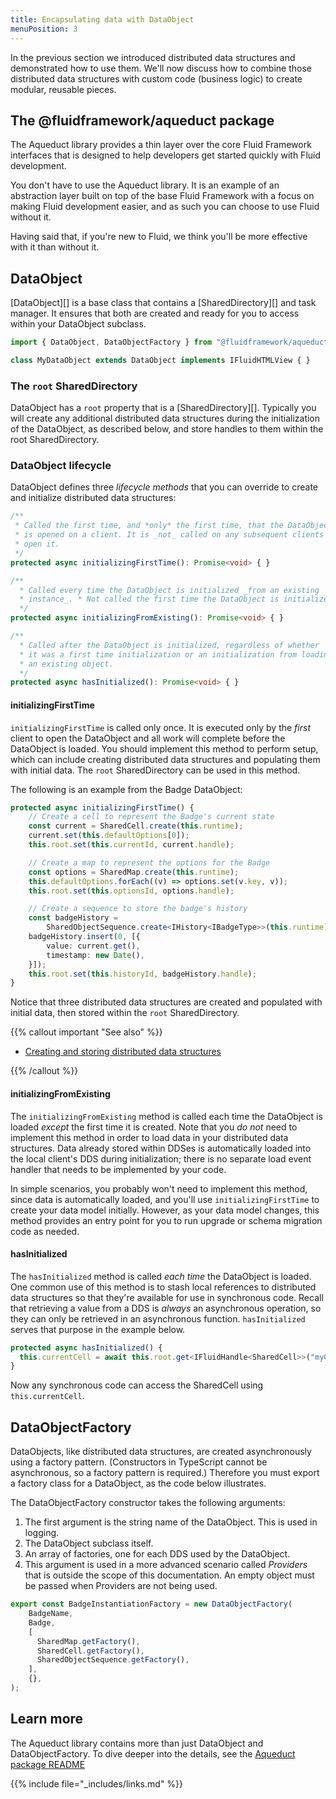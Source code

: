 ```yaml
---
title: Encapsulating data with DataObject
menuPosition: 3
---
```


In the previous section we introduced distributed data structures and demonstrated how to use them. We'll now discuss
how to combine those distributed data structures with custom code (business logic) to create modular, reusable pieces.


## The @fluidframework/aqueduct package

The Aqueduct library provides a thin layer over the core Fluid Framework interfaces that is designed to help developers
get started quickly with Fluid development.

You don't have to use the Aqueduct library. It is an example of an abstraction layer built on top of the base Fluid
Framework with a focus on making Fluid development easier, and as such you can choose to use Fluid without it.

Having said that, if you're new to Fluid, we think you'll be more effective with it than without it.


## DataObject

[DataObject][] is a base class that contains a [SharedDirectory][] and task manager. It ensures that both are created
and ready for you to access within your DataObject subclass.

```ts
import { DataObject, DataObjectFactory } from "@fluidframework/aqueduct";

class MyDataObject extends DataObject implements IFluidHTMLView { }
```


### The `root` SharedDirectory

DataObject has a `root` property that is a [SharedDirectory][]. Typically you will create any additional distributed data
structures during the initialization of the DataObject, as described below, and store handles to them within the root
SharedDirectory.

### DataObject lifecycle

DataObject defines three _lifecycle methods_ that you can override to create and initialize distributed data
structures:

```ts
/**
 * Called the first time, and *only* the first time, that the DataObject
 * is opened on a client. It is _not_ called on any subsequent clients that
 * open it.
 */
protected async initializingFirstTime(): Promise<void> { }

/**
  * Called every time the DataObject is initialized _from an existing
  * instance_. * Not called the first time the DataObject is initialized.
  */
protected async initializingFromExisting(): Promise<void> { }

/**
  * Called after the DataObject is initialized, regardless of whether
  * it was a first time initialization or an initialization from loading
  * an existing object.
  */
protected async hasInitialized(): Promise<void> { }
```

#### initializingFirstTime

`initializingFirstTime` is called only once. It is executed only by the _first_ client to open the DataObject and all
work will complete before the DataObject is loaded. You should implement this method to perform setup, which can include
creating distributed data structures and populating them with initial data. The `root` SharedDirectory can be used in
this method.

The following is an example from the Badge DataObject:

```ts {hl_lines=[5,10,19]}
protected async initializingFirstTime() {
    // Create a cell to represent the Badge's current state
    const current = SharedCell.create(this.runtime);
    current.set(this.defaultOptions[0]);
    this.root.set(this.currentId, current.handle);

    // Create a map to represent the options for the Badge
    const options = SharedMap.create(this.runtime);
    this.defaultOptions.forEach((v) => options.set(v.key, v));
    this.root.set(this.optionsId, options.handle);

    // Create a sequence to store the badge's history
    const badgeHistory =
        SharedObjectSequence.create<IHistory<IBadgeType>>(this.runtime);
    badgeHistory.insert(0, [{
        value: current.get(),
        timestamp: new Date(),
    }]);
    this.root.set(this.historyId, badgeHistory.handle);
}
```

Notice that three distributed data structures are created and populated with initial data, then stored within the `root`
SharedDirectory.

{{% callout important "See also" %}}

- [Creating and storing distributed data structures](./dds.md#creating-and-storing-distributed-data-structures)

{{% /callout %}}

#### initializingFromExisting

The `initializingFromExisting` method is called each time the DataObject is loaded _except_ the first time it
is created. Note that you _do not_ need to implement this method in order to load data in your distributed data
structures. Data already stored within DDSes is automatically loaded into the local client's DDS during initialization; there is no separate
load event handler that needs to be implemented by your code.

In simple scenarios, you probably won't need to implement this method, since data is automatically loaded, and you'll use
`initializingFirstTime` to create your data model initially. However, as your data model changes, this method provides
an entry point for you to run upgrade or schema migration code as needed.

#### hasInitialized

The `hasInitialized` method is called _each time_ the DataObject is loaded. One common use of this method is to stash
local references to distributed data structures so that they're available for use in synchronous code. Recall that
retrieving a value from a DDS is _always_ an asynchronous operation, so they can only be retrieved in an asynchronous function.
`hasInitialized` serves that purpose in the example below.

```ts
protected async hasInitialized() {
  this.currentCell = await this.root.get<IFluidHandle<SharedCell>>("myCell").get();
}
```

Now any synchronous code can access the SharedCell using `this.currentCell`.


## DataObjectFactory

DataObjects, like distributed data structures, are created asynchronously using a factory pattern. (Constructors in
TypeScript cannot be asynchronous, so a factory pattern is required.) Therefore you must export a factory class for a
DataObject, as the code below illustrates.

The DataObjectFactory constructor takes the following arguments:

1. The first argument is the string name of the DataObject. This is used in logging.
1. The DataObject subclass itself.
1. An array of factories, one for each DDS used by the DataObject.
1. This argument is used in a more advanced scenario called _Providers_ that is outside the scope of this documentation.
   An empty object must be passed when Providers are not being used.

```ts
export const BadgeInstantiationFactory = new DataObjectFactory(
    BadgeName,
    Badge,
    [
      SharedMap.getFactory(),
      SharedCell.getFactory(),
      SharedObjectSequence.getFactory(),
    ],
    {},
);
```

## Learn more

The Aqueduct library contains more than just DataObject and DataObjectFactory. To dive deeper into the details, see the
[Aqueduct package README](https://github.com/microsoft/FluidFramework/blob/main/packages/framework/aqueduct/README.md)


{{% include file="_includes/links.md" %}}
